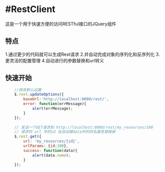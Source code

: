 #RestClient
===============

这是一个用于快速方便的访问RESTful接口的JQuery组件

特点
----------------

1.通过更少的代码就可以生成Rest请求
2.并自动完成对象的序列化和反序列化
3.更灵活的配置管理
4.自动进行的参数替换和url转义

快速开始
----------------
```javascript
    //修改默认设置
    $.rest.updateOptions({
        baseUrl:'http://localhost:8080/rest/',
        error: function(errMessage){
            alert(errMessage);
        }
    });
        
    // 发送一个GET请求到 http://localhost:8080/rest/my_resources/100
    // 请求时 url 中的id 会自动被data中的同名属性替换掉
    $.rest.get({
        url: 'my_resources/{id}',
        urlParams: {id:100},
        success: function(data){
            alert(data.name);
        }
    });